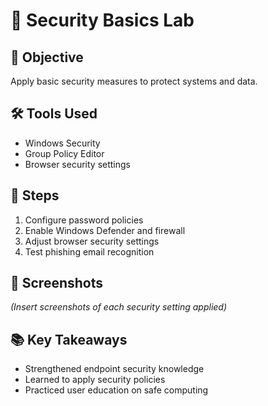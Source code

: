 # 🔐 Security Basics Lab

## 🎯 Objective
Apply basic security measures to protect systems and data.

## 🛠 Tools Used
- Windows Security
- Group Policy Editor
- Browser security settings

## 📝 Steps
1. Configure password policies
2. Enable Windows Defender and firewall
3. Adjust browser security settings
4. Test phishing email recognition

## 📸 Screenshots
*(Insert screenshots of each security setting applied)*

## 📚 Key Takeaways
- Strengthened endpoint security knowledge
- Learned to apply security policies
- Practiced user education on safe computing
